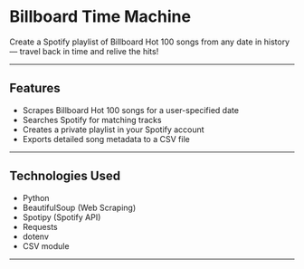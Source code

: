 # Billboard Time Machine

Create a Spotify playlist of Billboard Hot 100 songs from any date in history — travel back in time and relive the hits!

---

## Features

- Scrapes Billboard Hot 100 songs for a user-specified date
- Searches Spotify for matching tracks
- Creates a private playlist in your Spotify account
- Exports detailed song metadata to a CSV file

---

## Technologies Used

- Python
- BeautifulSoup (Web Scraping)
- Spotipy (Spotify API)
- Requests
- dotenv
- CSV module

---
